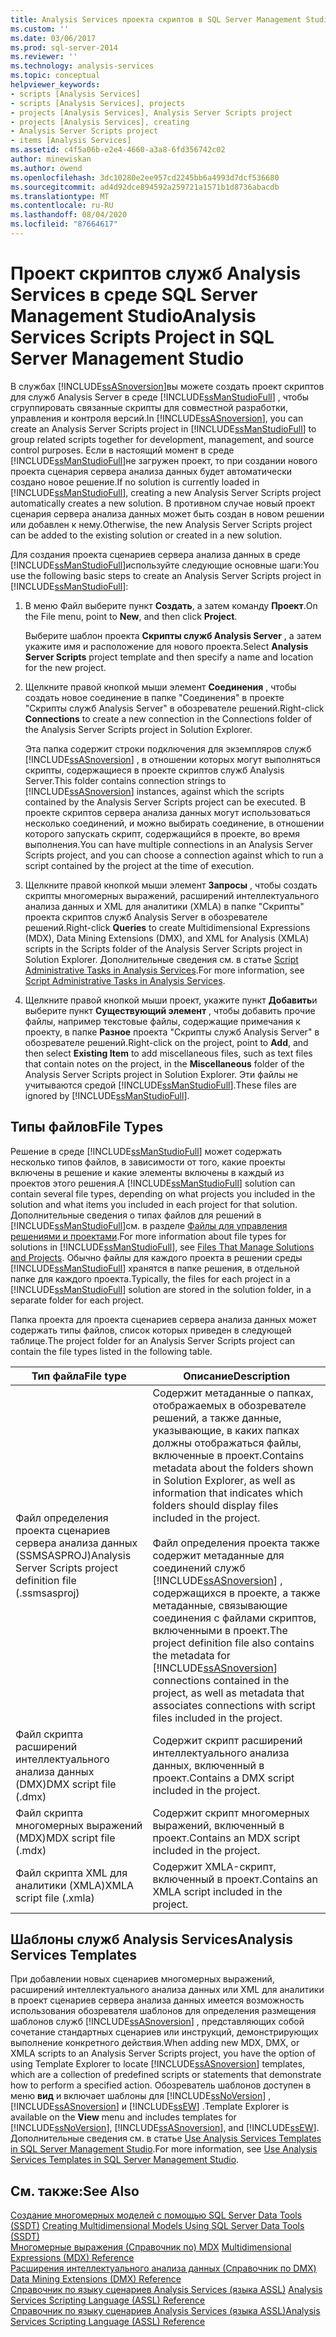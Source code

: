 ```yaml
---
title: Analysis Services проекта скриптов в SQL Server Management Studio | Документация Майкрософт
ms.custom: ''
ms.date: 03/06/2017
ms.prod: sql-server-2014
ms.reviewer: ''
ms.technology: analysis-services
ms.topic: conceptual
helpviewer_keywords:
- scripts [Analysis Services]
- scripts [Analysis Services], projects
- projects [Analysis Services], Analysis Server Scripts project
- projects [Analysis Services], creating
- Analysis Server Scripts project
- items [Analysis Services]
ms.assetid: c4f5a06b-e2e4-4660-a3a8-6fd356742c02
author: minewiskan
ms.author: owend
ms.openlocfilehash: 3dc10280e2ee957cd2245bb6a4993d7dcf536680
ms.sourcegitcommit: ad4d92dce894592a259721a1571b1d8736abacdb
ms.translationtype: MT
ms.contentlocale: ru-RU
ms.lasthandoff: 08/04/2020
ms.locfileid: "87664617"
---
```

# <a name="analysis-services-scripts-project-in-sql-server-management-studio"></a><span data-ttu-id="6e358-102">Проект скриптов служб Analysis Services в среде SQL Server Management Studio</span><span class="sxs-lookup"><span data-stu-id="6e358-102">Analysis Services Scripts Project in SQL Server Management Studio</span></span>
  <span data-ttu-id="6e358-103">В службах [!INCLUDE[ssASnoversion](../../includes/ssasnoversion-md.md)]вы можете создать проект скриптов для служб Analysis Server в среде [!INCLUDE[ssManStudioFull](../../includes/ssmanstudiofull-md.md)] , чтобы сгруппировать связанные скрипты для совместной разработки, управления и контроля версий.</span><span class="sxs-lookup"><span data-stu-id="6e358-103">In [!INCLUDE[ssASnoversion](../../includes/ssasnoversion-md.md)], you can create an Analysis Server Scripts project in [!INCLUDE[ssManStudioFull](../../includes/ssmanstudiofull-md.md)] to group related scripts together for development, management, and source control purposes.</span></span> <span data-ttu-id="6e358-104">Если в настоящий момент в среде [!INCLUDE[ssManStudioFull](../../includes/ssmanstudiofull-md.md)]не загружен проект, то при создании нового проекта сценария сервера анализа данных будет автоматически создано новое решение.</span><span class="sxs-lookup"><span data-stu-id="6e358-104">If no solution is currently loaded in [!INCLUDE[ssManStudioFull](../../includes/ssmanstudiofull-md.md)], creating a new Analysis Server Scripts project automatically creates a new solution.</span></span> <span data-ttu-id="6e358-105">В противном случае новый проект сценария сервера анализа данных может быть создан в новом решении или добавлен к нему.</span><span class="sxs-lookup"><span data-stu-id="6e358-105">Otherwise, the new Analysis Server Scripts project can be added to the existing solution or created in a new solution.</span></span>  
  
 <span data-ttu-id="6e358-106">Для создания проекта сценариев сервера анализа данных в среде [!INCLUDE[ssManStudioFull](../../includes/ssmanstudiofull-md.md)]используйте следующие основные шаги:</span><span class="sxs-lookup"><span data-stu-id="6e358-106">You use the following basic steps to create an Analysis Server Scripts project in [!INCLUDE[ssManStudioFull](../../includes/ssmanstudiofull-md.md)]:</span></span>  
  
1.  <span data-ttu-id="6e358-107">В меню Файл выберите пункт **Создать**, а затем команду **Проект**.</span><span class="sxs-lookup"><span data-stu-id="6e358-107">On the File menu, point to **New**, and then click **Project**.</span></span>  
  
     <span data-ttu-id="6e358-108">Выберите шаблон проекта **Скрипты служб Analysis Server** , а затем укажите имя и расположение для нового проекта.</span><span class="sxs-lookup"><span data-stu-id="6e358-108">Select **Analysis Server Scripts** project template and then specify a name and location for the new project.</span></span>  
  
2.  <span data-ttu-id="6e358-109">Щелкните правой кнопкой мыши элемент **Соединения** , чтобы создать новое соединение в папке "Соединения" в проекте "Скрипты служб Analysis Server" в обозревателе решений.</span><span class="sxs-lookup"><span data-stu-id="6e358-109">Right-click **Connections** to create a new connection in the Connections folder of the Analysis Server Scripts project in Solution Explorer.</span></span>  
  
     <span data-ttu-id="6e358-110">Эта папка содержит строки подключения для экземпляров служб [!INCLUDE[ssASnoversion](../../includes/ssasnoversion-md.md)] , в отношении которых могут выполняться скрипты, содержащиеся в проекте скриптов служб Analysis Server.</span><span class="sxs-lookup"><span data-stu-id="6e358-110">This folder contains connection strings to [!INCLUDE[ssASnoversion](../../includes/ssasnoversion-md.md)] instances, against which the scripts contained by the Analysis Server Scripts project can be executed.</span></span> <span data-ttu-id="6e358-111">В проекте скриптов сервера анализа данных могут использоваться несколько соединений, и можно выбирать соединение, в отношении которого запускать скрипт, содержащийся в проекте, во время выполнения.</span><span class="sxs-lookup"><span data-stu-id="6e358-111">You can have multiple connections in an Analysis Server Scripts project, and you can choose a connection against which to run a script contained by the project at the time of execution.</span></span>  
  
3.  <span data-ttu-id="6e358-112">Щелкните правой кнопкой мыши элемент **Запросы** , чтобы создать скрипты многомерных выражений, расширений интеллектуального анализа данных и XML для аналитики (XMLA) в папке "Скрипты" проекта скриптов служб Analysis Server в обозревателе решений.</span><span class="sxs-lookup"><span data-stu-id="6e358-112">Right-click **Queries** to create Multidimensional Expressions (MDX), Data Mining Extensions (DMX), and XML for Analysis (XMLA) scripts in the Scripts folder of the Analysis Server Scripts project in Solution Explorer.</span></span> <span data-ttu-id="6e358-113">Дополнительные сведения см. в статье [Script Administrative Tasks in Analysis Services](../script-administrative-tasks-in-analysis-services.md).</span><span class="sxs-lookup"><span data-stu-id="6e358-113">For more information, see [Script Administrative Tasks in Analysis Services](../script-administrative-tasks-in-analysis-services.md).</span></span>  
  
4.  <span data-ttu-id="6e358-114">Щелкните правой кнопкой мыши проект, укажите пункт **Добавить**и выберите пункт **Существующий элемент** , чтобы добавить прочие файлы, например текстовые файлы, содержащие примечания к проекту, в папке **Разное** проекта "Скрипты служб Analysis Server" в обозревателе решений.</span><span class="sxs-lookup"><span data-stu-id="6e358-114">Right-click on the project, point to **Add**, and then select **Existing Item** to add miscellaneous files, such as text files that contain notes on the project, in the **Miscellaneous** folder of the Analysis Server Scripts project in Solution Explorer.</span></span> <span data-ttu-id="6e358-115">Эти файлы не учитываются средой [!INCLUDE[ssManStudioFull](../../includes/ssmanstudiofull-md.md)].</span><span class="sxs-lookup"><span data-stu-id="6e358-115">These files are ignored by [!INCLUDE[ssManStudioFull](../../includes/ssmanstudiofull-md.md)].</span></span>  
  
## <a name="file-types"></a><span data-ttu-id="6e358-116">Типы файлов</span><span class="sxs-lookup"><span data-stu-id="6e358-116">File Types</span></span>  
 <span data-ttu-id="6e358-117">Решение в среде [!INCLUDE[ssManStudioFull](../../includes/ssmanstudiofull-md.md)] может содержать несколько типов файлов, в зависимости от того, какие проекты включены в решение и какие элементы включены в каждый из проектов этого решения.</span><span class="sxs-lookup"><span data-stu-id="6e358-117">A [!INCLUDE[ssManStudioFull](../../includes/ssmanstudiofull-md.md)] solution can contain several file types, depending on what projects you included in the solution and what items you included in each project for that solution.</span></span> <span data-ttu-id="6e358-118">Дополнительные сведения о типах файлов для решений в [!INCLUDE[ssManStudioFull](../../includes/ssmanstudiofull-md.md)]см. в разделе [Файлы для управления решениями и проектами](../../ssms/solution/files-that-manage-solutions-and-projects.md).</span><span class="sxs-lookup"><span data-stu-id="6e358-118">For more information about file types for solutions in [!INCLUDE[ssManStudioFull](../../includes/ssmanstudiofull-md.md)], see [Files That Manage Solutions and Projects](../../ssms/solution/files-that-manage-solutions-and-projects.md).</span></span> <span data-ttu-id="6e358-119">Обычно файлы для каждого проекта в решении среды [!INCLUDE[ssManStudioFull](../../includes/ssmanstudiofull-md.md)] хранятся в папке решения, в отдельной папке для каждого проекта.</span><span class="sxs-lookup"><span data-stu-id="6e358-119">Typically, the files for each project in a [!INCLUDE[ssManStudioFull](../../includes/ssmanstudiofull-md.md)] solution are stored in the solution folder, in a separate folder for each project.</span></span>  
  
 <span data-ttu-id="6e358-120">Папка проекта для проекта сценариев сервера анализа данных может содержать типы файлов, список которых приведен в следующей таблице.</span><span class="sxs-lookup"><span data-stu-id="6e358-120">The project folder for an Analysis Server Scripts project can contain the file types listed in the following table.</span></span>  
  
|<span data-ttu-id="6e358-121">Тип файла</span><span class="sxs-lookup"><span data-stu-id="6e358-121">File type</span></span>|<span data-ttu-id="6e358-122">Описание</span><span class="sxs-lookup"><span data-stu-id="6e358-122">Description</span></span>|  
|---------------|-----------------|  
|<span data-ttu-id="6e358-123">Файл определения проекта сценариев сервера анализа данных (SSMSASPROJ)</span><span class="sxs-lookup"><span data-stu-id="6e358-123">Analysis Server Scripts project definition file (.ssmsasproj)</span></span>|<span data-ttu-id="6e358-124">Содержит метаданные о папках, отображаемых в обозревателе решений, а также данные, указывающие, в каких папках должны отображаться файлы, включенные в проект.</span><span class="sxs-lookup"><span data-stu-id="6e358-124">Contains metadata about the folders shown in Solution Explorer, as well as information that indicates which folders should display files included in the project.</span></span><br /><br /> <span data-ttu-id="6e358-125">Файл определения проекта также содержит метаданные для соединений служб [!INCLUDE[ssASnoversion](../../includes/ssasnoversion-md.md)] , содержащихся в проекте, а также метаданные, связывающие соединения с файлами скриптов, включенными в проект.</span><span class="sxs-lookup"><span data-stu-id="6e358-125">The project definition file also contains the metadata for [!INCLUDE[ssASnoversion](../../includes/ssasnoversion-md.md)] connections contained in the project, as well as metadata that associates connections with script files included in the project.</span></span>|  
|<span data-ttu-id="6e358-126">Файл скрипта расширений интеллектуального анализа данных (DMX)</span><span class="sxs-lookup"><span data-stu-id="6e358-126">DMX script file (.dmx)</span></span>|<span data-ttu-id="6e358-127">Содержит скрипт расширений интеллектуального анализа данных, включенный в проект.</span><span class="sxs-lookup"><span data-stu-id="6e358-127">Contains a DMX script included in the project.</span></span>|  
|<span data-ttu-id="6e358-128">Файл скрипта многомерных выражений (MDX)</span><span class="sxs-lookup"><span data-stu-id="6e358-128">MDX script file (.mdx)</span></span>|<span data-ttu-id="6e358-129">Содержит скрипт многомерных выражений, включенный в проект.</span><span class="sxs-lookup"><span data-stu-id="6e358-129">Contains an MDX script included in the project.</span></span>|  
|<span data-ttu-id="6e358-130">Файл скрипта XML для аналитики (XMLA)</span><span class="sxs-lookup"><span data-stu-id="6e358-130">XMLA script file (.xmla)</span></span>|<span data-ttu-id="6e358-131">Содержит XMLA-скрипт, включенный в проект.</span><span class="sxs-lookup"><span data-stu-id="6e358-131">Contains an XMLA script included in the project.</span></span>|  
  
## <a name="analysis-services-templates"></a><span data-ttu-id="6e358-132">Шаблоны служб Analysis Services</span><span class="sxs-lookup"><span data-stu-id="6e358-132">Analysis Services Templates</span></span>  
 <span data-ttu-id="6e358-133">При добавлении новых сценариев многомерных выражений, расширений интеллектуального анализа данных или XML для аналитики в проект сценариев сервера анализа данных имеется возможность использования обозревателя шаблонов для определения размещения шаблонов служб [!INCLUDE[ssASnoversion](../../includes/ssasnoversion-md.md)] , представляющих собой сочетание стандартных сценариев или инструкций, демонстрирующих выполнение конкретного действия.</span><span class="sxs-lookup"><span data-stu-id="6e358-133">When adding new MDX, DMX, or XMLA scripts to an Analysis Server Scripts project, you have the option of using Template Explorer to locate [!INCLUDE[ssASnoversion](../../includes/ssasnoversion-md.md)] templates, which are a collection of predefined scripts or statements that demonstrate how to perform a specified action.</span></span> <span data-ttu-id="6e358-134">Обозреватель шаблонов доступен в меню **вид** и включает шаблоны для [!INCLUDE[ssNoVersion](../../includes/ssnoversion-md.md)] , [!INCLUDE[ssASnoversion](../../includes/ssasnoversion-md.md)] и [!INCLUDE[ssEW](../../includes/ssew-md.md)] .</span><span class="sxs-lookup"><span data-stu-id="6e358-134">Template Explorer is available on the **View** menu and includes templates for [!INCLUDE[ssNoVersion](../../includes/ssnoversion-md.md)], [!INCLUDE[ssASnoversion](../../includes/ssasnoversion-md.md)], and [!INCLUDE[ssEW](../../includes/ssew-md.md)].</span></span> <span data-ttu-id="6e358-135">Дополнительные сведения см. в статье [Use Analysis Services Templates in SQL Server Management Studio](use-analysis-services-templates-in-sql-server-management-studio.md).</span><span class="sxs-lookup"><span data-stu-id="6e358-135">For more information, see [Use Analysis Services Templates in SQL Server Management Studio](use-analysis-services-templates-in-sql-server-management-studio.md).</span></span>  
  
## <a name="see-also"></a><span data-ttu-id="6e358-136">См. также:</span><span class="sxs-lookup"><span data-stu-id="6e358-136">See Also</span></span>  
 <span data-ttu-id="6e358-137">[Создание многомерных моделей с помощью SQL Server Data Tools &#40;SSDT&#41;](../multidimensional-models/creating-multidimensional-models-using-sql-server-data-tools-ssdt.md) </span><span class="sxs-lookup"><span data-stu-id="6e358-137">[Creating Multidimensional Models Using SQL Server Data Tools &#40;SSDT&#41;](../multidimensional-models/creating-multidimensional-models-using-sql-server-data-tools-ssdt.md) </span></span>  
 <span data-ttu-id="6e358-138">[Многомерные выражения &#40;Справочник по&#41; MDX](/sql/mdx/multidimensional-expressions-mdx-reference) </span><span class="sxs-lookup"><span data-stu-id="6e358-138">[Multidimensional Expressions &#40;MDX&#41; Reference](/sql/mdx/multidimensional-expressions-mdx-reference) </span></span>  
 <span data-ttu-id="6e358-139">[Расширения интеллектуального анализа данных &#40;Справочник по DMX&#41;](/sql/dmx/data-mining-extensions-dmx-reference) </span><span class="sxs-lookup"><span data-stu-id="6e358-139">[Data Mining Extensions &#40;DMX&#41; Reference](/sql/dmx/data-mining-extensions-dmx-reference) </span></span>  
 <span data-ttu-id="6e358-140">[Справочник по языку сценариев Analysis Services &#40;языка ASSL&#41;](https://docs.microsoft.com/bi-reference/assl/analysis-services-scripting-language-assl-for-xmla) </span><span class="sxs-lookup"><span data-stu-id="6e358-140">[Analysis Services Scripting Language &#40;ASSL&#41; Reference](https://docs.microsoft.com/bi-reference/assl/analysis-services-scripting-language-assl-for-xmla) </span></span>  
 [<span data-ttu-id="6e358-141">Справочник по языку сценариев Analysis Services &#40;языка ASSL&#41;</span><span class="sxs-lookup"><span data-stu-id="6e358-141">Analysis Services Scripting Language &#40;ASSL&#41; Reference</span></span>](https://docs.microsoft.com/bi-reference/assl/analysis-services-scripting-language-assl-for-xmla)  
  
  
